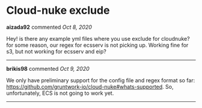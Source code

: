 # Cloud-nuke exclude

**aizada92** commented *Oct 8, 2020*

Hey! is there any example yml files where you use exclude for cloudnuke? for some reason, our regex for ecsserv is not picking up. Working fine for s3, but not working for ecsserv and eip?
<br />
***


**brikis98** commented *Oct 9, 2020*

We only have preliminary support for the config file and regex format so far: https://github.com/gruntwork-io/cloud-nuke#whats-supported. So, unfortunately, ECS is not going to work yet.
***

